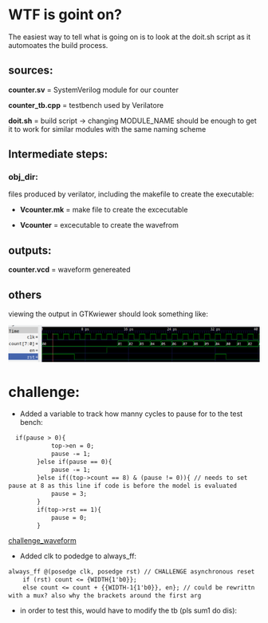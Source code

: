 # WTF is goint on?
The easiest way to tell what is going on is to look at the doit.sh script as it automoates the build process.

## sources:
**counter.sv** = SystemVerilog module for our counter

**counter_tb.cpp** = testbench used by Verilatore

**doit.sh** = build script -> changing MODULE_NAME should be enough to get it to work for similar modules with the same naming scheme

## Intermediate steps:
### obj_dir:
files produced by verilator, including the makefile to create the executable:

* **Vcounter.mk** = make file to create the excecutable

* **Vcounter** = excecutable to create the wavefrom

## outputs:
**counter.vcd** = waveform genereated

## others

viewing the output in GTKwiewer should look something like:

![wavefrom](images/waveform)

# challenge:
* Added a variable to track how manny cycles to pause for to the test bench:
```
  if(pause > 0){
            top->en = 0;
            pause -= 1;
        }else if(pause == 0){
            pause -= 1;
        }else if((top->count == 8) & (pause != 0)){ // needs to set pause at 8 as this line if code is before the model is evaluated
            pause = 3;
        }
        if(top->rst == 1){
            pause = 0;
        }
```
[challenge_waveform](images/challenge1)
* Added clk to podedge to always_ff:
```
always_ff @(posedge clk, posedge rst) // CHALLENGE asynchronous reset
    if (rst) count <= {WIDTH{1'b0}};
    else count <= count + {{WIDTH-1{1'b0}}, en}; // could be rewrittn with a mux? also why the brackets around the first arg
```
* in order to test this, would have to modify the tb (pls sum1 do dis):
